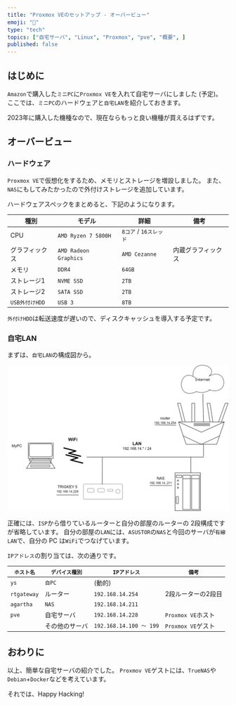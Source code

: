 ```yaml
---
title: "Proxmox VEのセットアップ - オーバービュー"
emoji: "🏨"
type: "tech"
topics: ["自宅サーバ", "Linux", "Proxmox", "pve", "概要", ]
published: false
---
```


## はじめに

`Amazon`で購入した`ミニPC`に`Proxmox VE`を入れて自宅サーバにしました (予定)。
ここでは、`ミニPC`のハードウェアと`自宅LAN`を紹介しておきます。

2023年に購入した機種なので、現在ならもっと良い機種が買えるはずです。

## オーバービュー

### ハードウェア

`Proxmox VE`で仮想化をするため、メモリとストレージを増設しました。
また、`NAS`にもしてみたかったので外付けストレージを追加しています。

ハードウェアスペックをまとめると、下記のようになります。

| 種別 | モデル | 詳細 | 備考 |
| --- | --- | --- | --- |
| CPU | `AMD Ryzen 7 5800H` | `8コア` / `16スレッド` | |
| グラフィックス | `AMD Radeon Graphics` | `AMD Cezanne` | 内蔵グラフィックス |
| メモリ | `DDR4` | `64GB` | |
| ストレージ1 | `NVME SSD` | `2TB` | |
| ストレージ2 | `SATA SSD` | `2TB` | |
| `USB外付けHDD` | `USB 3` | `8TB` | |

`外付けHDD`は転送速度が遅いので、ディスクキャッシュを導入する予定です。

### 自宅LAN

まずは、`自宅LAN`の構成図から。

![自宅LAN構成図](/images/articles/pve-overview/house-lan.svg)

正確には、`ISP`から借りているルーターと自分の部屋のルーターの 2段構成ですが省略しています。
自分の部屋の`LAN`には、`ASUSTOR`の`NAS`と今回のサーバが`有線LAN`で、自分の PC は`WiFi`でつなげています。

`IPアドレス`の割り当ては、次の通りです。

| `ホスト名` | `デバイス種別` |  `IPアドレス` | `備考` |
| --- | --- | --- | --- |
| `ys` | `自PC` | (動的) | |
| `rtgateway` | ルーター | `192.168.14.254` | 2段ルーターの2段目 |
| `agartha` | `NAS` | `192.168.14.211` | |
| `pve` | 自宅サーバ | `192.168.14.228` | `Proxmox VE`ホスト |
|  | その他のサーバ | `192.168.14.100 ～ 199` | `Proxmox VE`ゲスト |

## おわりに

以上、簡単な自宅サーバの紹介でした。
`Proxmov VE`ゲストには、`TrueNAS`や`Debian`+`Docker`などを考えています。

それでは、Happy Hacking!
